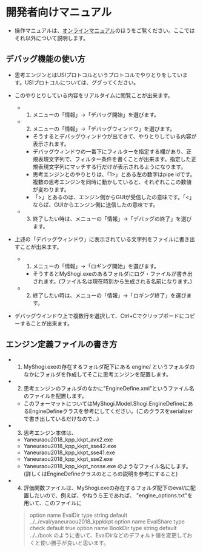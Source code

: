 ﻿# 開発者向けマニュアル

- 操作マニュアルは、[オンラインマニュアル](online_manual.md)のほうをご覧ください。ここではそれ以外について説明します。

## デバッグ機能の使い方

- 思考エンジンとはUSIプロトコルというプロトコルでやりとりをしています。USIプロトコルについては、ググってください。

- このやりとりしている内容をリアルタイムに閲覧ことが出来ます。
  - 1. メニューの「情報」→「デバッグ開始」を選びます。
  - 2. メニューの「情報」→「デバッグウィンドウ」を選びます。
    - そうするとデバッグウィンドウが出てきて、やりとりしている内容が表示されます。
    - デバッグウィンドウの一番下にフィルターを指定する欄があり、正規表現文字列で、フィルター条件を書くことが出来ます。指定した正規表現文字列にマッチする行だけが表示されるようになります。
    - 思考エンジンとのやりとりは、「1>」とある左の数字はpipe idです。複数の思考エンジンを同時に動かしていると、それぞれここの数値が変わります。
    - 「>」とあるのは、エンジン側からGUIが受信したの意味です。「<」ならば、GUIからエンジン側に送信したの意味です。
  - 3. 終了したい時は、メニューの「情報」→「デバッグの終了」を選びます。

- 上述の「デバッグウィンドウ」に表示されている文字列をファイルに書き出すことが出来ます。
  - 1. メニューの「情報」→「ロギング開始」を選びます。
    - そうするとMyShogi.exeのあるフォルダにログ・ファイルが書き出されます。(ファイル名は現在時刻から生成される名前になります。)
  - 2. 終了したい時は、メニューの「情報」→「ロギング終了」を選びます。

- デバッグウインドウ上で複数行を選択して、Ctrl+Cでクリップボードにコピーすることが出来ます。

## エンジン定義ファイルの書き方

- 1) MyShogi.exeの存在するフォルダ配下にある engine/ というフォルダのなかにフォルダを作成してそこに思考エンジンを配置します。
- 2) 思考エンジンのフォルダのなかに"EngineDefine.xml"というファイル名のファイルを配置します。
  - このフォーマットについてはMyShogi.Model.Shogi.EngineDefineにあるEngineDefineクラスを参考にしてください。(このクラスをserializerで書き出しているだけなので…)
- 3) 思考エンジン本体は、
  - Yaneuraou2018_kpp_kkpt_avx2.exe
  - Yaneuraou2018_kpp_kkpt_sse42.exe
  - Yaneuraou2018_kpp_kkpt_sse41.exe
  - Yaneuraou2018_kpp_kkpt_sse2.exe
  - Yaneuraou2018_kpp_kkpt_nosse.exe
  のようなファイル名にします。(詳しくはEngineDefineクラスのところの説明を参考にすること)
- 4) 評価関数ファイルは、MyShogi.exeの存在するフォルダ配下のeval/に配置したいので、例えば、やねうら王であれば、
  "engine_options.txt"を用いて、このファイルに
  >  option name EvalDir type string default ../../eval/yaneuraou2018_kppkkpt
  >  option name EvalShare type check default true
  >  option name BookDir type string default ../../book
  のように書いて、EvalDirなどのデフォルト値を変更しておくと使い勝手が良いと思います。
